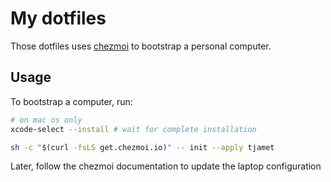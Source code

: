 # My dotfiles

Those dotfiles uses [chezmoi](https://www.chezmoi.io/) to bootstrap a personal computer.

## Usage

To bootstrap a computer, run:

```bash
# on mac os only
xcode-select --install # wait for complete installation

sh -c "$(curl -fsLS get.chezmoi.io)" -- init --apply tjamet
```

Later, follow the chezmoi documentation to update the laptop configuration
